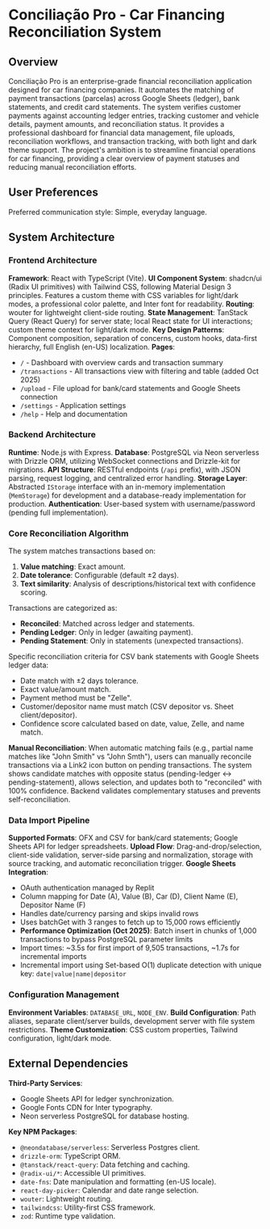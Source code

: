 # Conciliação Pro - Car Financing Reconciliation System

## Overview

Conciliação Pro is an enterprise-grade financial reconciliation application designed for car financing companies. It automates the matching of payment transactions (parcelas) across Google Sheets (ledger), bank statements, and credit card statements. The system verifies customer payments against accounting ledger entries, tracking customer and vehicle details, payment amounts, and reconciliation status. It provides a professional dashboard for financial data management, file uploads, reconciliation workflows, and transaction tracking, with both light and dark theme support. The project's ambition is to streamline financial operations for car financing, providing a clear overview of payment statuses and reducing manual reconciliation efforts.

## User Preferences

Preferred communication style: Simple, everyday language.

## System Architecture

### Frontend Architecture

**Framework**: React with TypeScript (Vite).
**UI Component System**: shadcn/ui (Radix UI primitives) with Tailwind CSS, following Material Design 3 principles. Features a custom theme with CSS variables for light/dark modes, a professional color palette, and Inter font for readability.
**Routing**: wouter for lightweight client-side routing.
**State Management**: TanStack Query (React Query) for server state; local React state for UI interactions; custom theme context for light/dark mode.
**Key Design Patterns**: Component composition, separation of concerns, custom hooks, data-first hierarchy, full English (en-US) localization.
**Pages**: 
- `/` - Dashboard with overview cards and transaction summary
- `/transactions` - All transactions view with filtering and table (added Oct 2025)
- `/upload` - File upload for bank/card statements and Google Sheets connection
- `/settings` - Application settings
- `/help` - Help and documentation

### Backend Architecture

**Runtime**: Node.js with Express.
**Database**: PostgreSQL via Neon serverless with Drizzle ORM, utilizing WebSocket connections and Drizzle-kit for migrations.
**API Structure**: RESTful endpoints (`/api` prefix), with JSON parsing, request logging, and centralized error handling.
**Storage Layer**: Abstracted `IStorage` interface with an in-memory implementation (`MemStorage`) for development and a database-ready implementation for production.
**Authentication**: User-based system with username/password (pending full implementation).

### Core Reconciliation Algorithm

The system matches transactions based on:
1.  **Value matching**: Exact amount.
2.  **Date tolerance**: Configurable (default ±2 days).
3.  **Text similarity**: Analysis of descriptions/historical text with confidence scoring.

Transactions are categorized as:
-   **Reconciled**: Matched across ledger and statements.
-   **Pending Ledger**: Only in ledger (awaiting payment).
-   **Pending Statement**: Only in statements (unexpected transactions).

Specific reconciliation criteria for CSV bank statements with Google Sheets ledger data:
-   Date match with ±2 days tolerance.
-   Exact value/amount match.
-   Payment method must be "Zelle".
-   Customer/depositor name must match (CSV depositor vs. Sheet client/depositor).
-   Confidence score calculated based on date, value, Zelle, and name match.

**Manual Reconciliation**: When automatic matching fails (e.g., partial name matches like "John Smith" vs "John Smth"), users can manually reconcile transactions via a Link2 icon button on pending transactions. The system shows candidate matches with opposite status (pending-ledger ↔ pending-statement), allows selection, and updates both to "reconciled" with 100% confidence. Backend validates complementary statuses and prevents self-reconciliation.

### Data Import Pipeline

**Supported Formats**: OFX and CSV for bank/card statements; Google Sheets API for ledger spreadsheets.
**Upload Flow**: Drag-and-drop/selection, client-side validation, server-side parsing and normalization, storage with source tracking, and automatic reconciliation trigger.
**Google Sheets Integration**: 
- OAuth authentication managed by Replit
- Column mapping for Date (A), Value (B), Car (D), Client Name (E), Depositor Name (F)
- Handles date/currency parsing and skips invalid rows
- Uses batchGet with 3 ranges to fetch up to 15,000 rows efficiently
- **Performance Optimization (Oct 2025)**: Batch insert in chunks of 1,000 transactions to bypass PostgreSQL parameter limits
- Import times: ~3.5s for first import of 9,505 transactions, ~1.7s for incremental imports
- Incremental import using Set-based O(1) duplicate detection with unique key: `date|value|name|depositor`

### Configuration Management

**Environment Variables**: `DATABASE_URL`, `NODE_ENV`.
**Build Configuration**: Path aliases, separate client/server builds, development server with file system restrictions.
**Theme Customization**: CSS custom properties, Tailwind configuration, light/dark mode.

## External Dependencies

**Third-Party Services**:
-   Google Sheets API for ledger synchronization.
-   Google Fonts CDN for Inter typography.
-   Neon serverless PostgreSQL for database hosting.

**Key NPM Packages**:
-   `@neondatabase/serverless`: Serverless Postgres client.
-   `drizzle-orm`: TypeScript ORM.
-   `@tanstack/react-query`: Data fetching and caching.
-   `@radix-ui/*`: Accessible UI primitives.
-   `date-fns`: Date manipulation and formatting (en-US locale).
-   `react-day-picker`: Calendar and date range selection.
-   `wouter`: Lightweight routing.
-   `tailwindcss`: Utility-first CSS framework.
-   `zod`: Runtime type validation.
